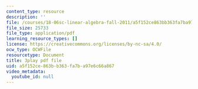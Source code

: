 ```yaml
---
content_type: resource
description: ''
file: /courses/18-06sc-linear-algebra-fall-2011/a5f152ce863bb363fa7ba97e6c66a867_FzncDO1eSNI.pdf
file_size: 25733
file_type: application/pdf
learning_resource_types: []
license: https://creativecommons.org/licenses/by-nc-sa/4.0/
ocw_type: OCWFile
resourcetype: Document
title: 3play pdf file
uid: a5f152ce-863b-b363-fa7b-a97e6c66a867
video_metadata:
  youtube_id: null
---
```

